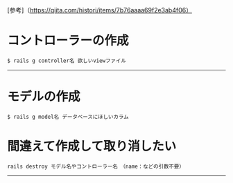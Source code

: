 [参考]（https://qiita.com/histori/items/7b76aaaa69f2e3ab4f06）

# コントローラーの作成
~~~
$ rails g controller名 欲しいviewファイル
~~~
***

# モデルの作成
~~~
$ rails g model名 データベースにほしいカラム
~~~

# 間違えて作成して取り消したい
~~~
rails destroy モデル名やコントローラー名　（name：などの引数不要）
~~~
***
